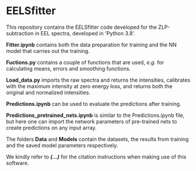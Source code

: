 # EELSfitter

This repository contains the EELSfitter code developed for the ZLP-subtraction in EEL spectra, 
developed in 'Python 3.8'. 

**Fitter.ipynb** contains both the data preparation for training and the NN model that 
carries out the training.

**Fuctions.py** contains a couple of functions that are used, *e.g.* 
for calculating means, errors and smoothing functions.

**Load_data.py** imports the raw spectra and returns the intensities, calibrates with the maximum intensity
at zero energy loss, and returns both the original and normalized intensities.

**Predictions.ipynb** can be used to evaluate the predictions after training. 

**Predictions_pretrained_nets.ipynb** is similar to the Predictions.ipynb file, but here
one can import the network parameters of pre-trained nets to create predictions on any input array. 

The folders **Data** and **Models** contain the datasets, the results from training and the saved model 
parameters respectively. 

We kindly refer to ***(...)*** for the citation instructions when making use of this software. 
